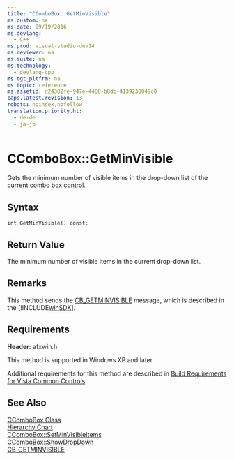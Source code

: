 ```yaml
---
title: "CComboBox::GetMinVisible"
ms.custom: na
ms.date: 09/19/2016
ms.devlang: 
  - C++
ms.prod: visual-studio-dev14
ms.reviewer: na
ms.suite: na
ms.technology: 
  - devlang-cpp
ms.tgt_pltfrm: na
ms.topic: reference
ms.assetid: d24382fe-947e-4468-b8db-4139230049c0
caps.latest.revision: 13
robots: noindex,nofollow
translation.priority.ht: 
  - de-de
  - ja-jp
---
```

# CComboBox::GetMinVisible
Gets the minimum number of visible items in the drop-down list of the current combo box control.  
  
## Syntax  
  
```  
int GetMinVisible() const;  
```  
  
## Return Value  
 The minimum number of visible items in the current drop-down list.  
  
## Remarks  
 This method sends the [CB_GETMINVISIBLE](http://msdn.microsoft.com/library/windows/desktop/bb775915) message, which is described in the [!INCLUDE[winSDK](../vs140/includes/winSDK_md.md)].  
  
## Requirements  
 **Header:** afxwin.h  
  
 This method is supported in Windows XP and later.  
  
 Additional requirements for this method are described in [Build Requirements for Vista Common Controls](../vs140/Build-Requirements-for-Windows-Vista-Common-Controls.md).  
  
## See Also  
 [CComboBox Class](../vs140/CComboBox-Class.md)   
 [Hierarchy Chart](../vs140/Hierarchy-Chart.md)   
 [CComboBox::SetMinVisibleItems](../vs140/CComboBox--SetMinVisibleItems.md)   
 [CComboBox::ShowDropDown](../vs140/CComboBox--ShowDropDown.md)   
 [CB_GETMINVISIBLE](http://msdn.microsoft.com/library/windows/desktop/bb775915)